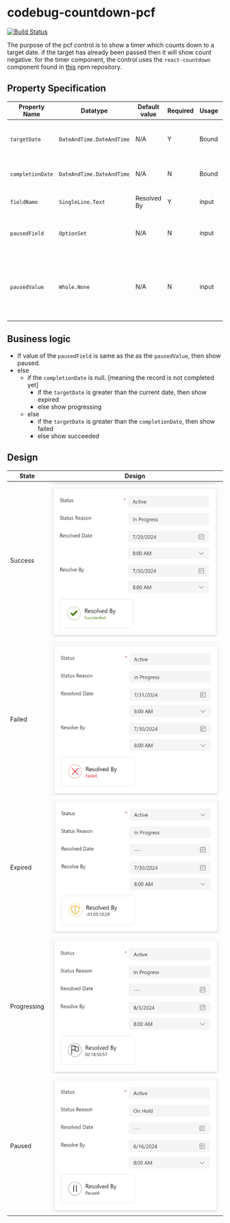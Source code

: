 # codebug-countdown-pcf
[![Build Status](https://dev.azure.com/code-bug/code-bug/_apis/build/status%2FGitHub%2Fbuild-solution-and-publish-artifact.yml?branchName=main)](https://dev.azure.com/code-bug/code-bug/_build/latest?definitionId=24&branchName=main)

The purpose of the pcf control is to show a timer which counts down to a target date. if the target has already been passed then it will show count negative. for the timer component, the control uses the `react-countdown` component found in [this](https://www.npmjs.com/package/react-countdown) npm repository.

## Property Specification

| Property Name | Datatype  | Default value | Required | Usage  | Description |
|--|--|--|--|--|--|
| `targetDate`  | `DateAndTime.DateAndTime` | N/A | Y | Bound | The date field the control will countdown to |
|`completionDate`|`DateAndTime.DateAndTime` | N/A| N | Bound | Date Field for the completion (If Exists)|
|`fieldName`|`SingleLine.Text`| Resolved By | Y |input|The Label of the Control|
|`pausedField`|`OptionSet`|N/A| N |input | OptionSet containing the paused pause option|
|`pausedValue`| `Whole.None` | N/A | N |input |The optionset value for the paused field for which the control will show pause state|


## Business logic
* If value of the `pausedField` is same as the as the `pausedValue`, then show paused.
* else
	* if the `completionDate` is null. [meaning the record is not completed yet]
		* if the `targetDate` is greater than the current date, then show expired
		* else show progressing
	* else
		* if the `targetDate` is greater than the `completionDate`, then show failed
		* else show succeeded

## Design
| State  | Design |
|--|--|
| Success | ![Success](Images/Success.png)  |
| Failed | ![Failed](Images/Failed.png) |
| Expired | ![Expired](Images/Expired.png) |
| Progressing | ![Progressing](Images/Inproress.png) |
| Paused | ![Paused](Images/Paused.png) |
